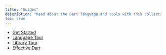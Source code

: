```yaml
---
title: "Guides"
description: "Read about the Dart language and tools with this collection of guides."
toc: true
---
```


* [Get Started](/guides/get-started)
* [Language Tour](/guides/language-tour)
* [Library Tour](/guides/library-tour)
* [Effective Dart](/guides/effective-dart/)
